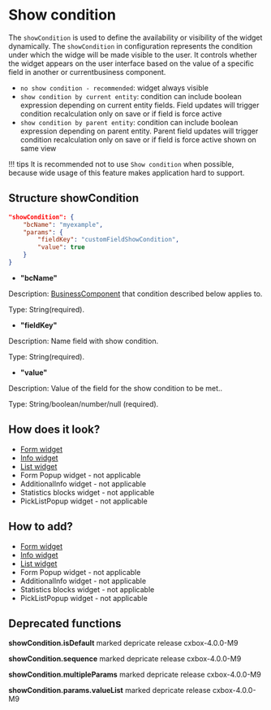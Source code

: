 # Show condition
The `showCondition` is used to define the availability or visibility of the widget dynamically.
The `showCondition` in configuration represents the condition under which the widge will be made visible to the user. 
It controls whether the widget appears on the user interface based on the value of a specific field in another or currentbusiness component.

* `no show condition - recommended`: widget always visible
* `show condition by current entity`: condition can include boolean expression depending on current entity fields. Field updates will trigger condition recalculation only on save or if field is force active
* `show condition by parent entity`: condition can include boolean expression depending on parent entity. Parent field updates will trigger condition recalculation only on save or if field is force active shown on same view

!!! tips
    It is recommended not to use `Show condition` when possible, because wide usage of this feature makes application hard to support.

## Structure showCondition

```json
"showCondition": {
    "bcName": "myexample",
    "params": {
        "fieldKey": "customFieldShowCondition",
        "value": true
    }
}
```
 
* **"bcName"**
   
Description:  [BusinessComponent](/environment/businesscomponent/businesscomponent/) that condition described below applies to.

Type: String(required).

* **"fieldKey"**

Description: Name field with show condition.

Type: String(required).

* **"value"**

Description:  Value of the field  for the show condition to be met..

Type: String/boolean/number/null (required).

## How does it look? 

* [Form widget](/widget/type/form/form/#howdoesitlook)
* [Info widget](/widget/type/info/info/#howdoesitlook)
* [List widget](/widget/type/list/list/#howdoesitlook)
* Form Popup widget - not applicable 
* AdditionalInfo widget - not applicable
* Statistics blocks widget - not applicable
* PickListPopup widget - not applicable


## How to add?

* [Form widget](/widget/type/form/form/#howtoadd)
* [Info widget](/widget/type/info/info/#howtoadd)
* [List widget](/widget/type/list/list/#howtoadd)
* Form Popup widget - not applicable
* AdditionalInfo widget - not applicable
* Statistics blocks widget - not applicable
* PickListPopup widget - not applicable

## Deprecated functions

**showCondition.isDefault** marked depricate release cxbox-4.0.0-M9

**showCondition.sequence** marked depricate release cxbox-4.0.0-M9 

**showCondition.multipleParams** marked depricate release cxbox-4.0.0-M9

**showCondition.params.valueList** marked depricate release  cxbox-4.0.0-M9
 